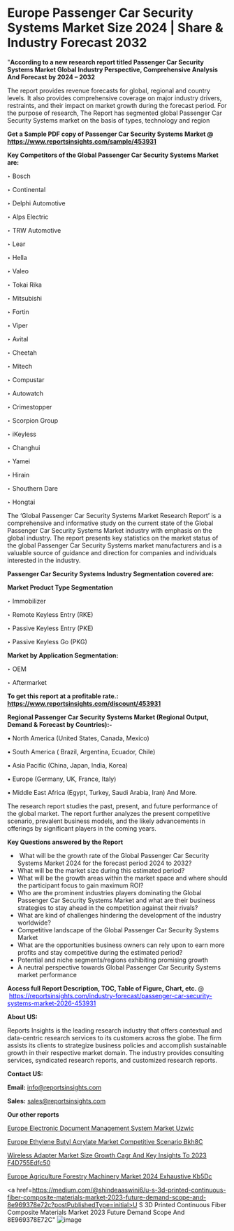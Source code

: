 # Europe Passenger Car Security Systems Market Size 2024 | Share & Industry Forecast 2032

"<strong>According to a new research report titled Passenger Car Security Systems Market Global Industry Perspective, Comprehensive Analysis And Forecast by 2024 – 2032</strong>

The report provides revenue forecasts for global, regional and country levels. It also provides comprehensive coverage on major industry drivers, restraints, and their impact on market growth during the forecast period. For the purpose of research, The Report has segmented global Passenger Car Security Systems market on the basis of types, technology and region

<strong>Get a Sample PDF copy of Passenger Car Security Systems Market </strong><strong>@<a href=https://www.reportsinsights.com/sample/453931 style=color:#0000ff;> https://www.reportsinsights.com/sample/453931</a></strong></font>

<strong>Key Competitors of the Global Passenger Car Security Systems Market are:</strong>

‣ Bosch

‣ Continental

‣ Delphi Automotive

‣ Alps Electric

‣ TRW Automotive

‣ Lear

‣ Hella

‣ Valeo

‣ Tokai Rika

‣ Mitsubishi

‣ Fortin

‣ Viper

‣ Avital

‣ Cheetah

‣ Mitech

‣ Compustar

‣ Autowatch

‣ Crimestopper

‣ Scorpion Group

‣ iKeyless

‣ Changhui

‣ Yamei

‣ Hirain

‣ Shouthern Dare

‣ Hongtai

The ‘Global Passenger Car Security Systems Market Research Report’ is a comprehensive and informative study on the current state of the Global Passenger Car Security Systems Market industry with emphasis on the global industry. The report presents key statistics on the market status of the global Passenger Car Security Systems market manufacturers and is a valuable source of guidance and direction for companies and individuals interested in the industry.

<strong>Passenger Car Security Systems Industry Segmentation covered are:</strong>

<strong>Market Product Type Segmentation</strong>

‣ Immobilizer

‣ Remote Keyless Entry (RKE)

‣ Passive Keyless Entry (PKE)

‣ Passive Keyless Go (PKG)

<strong>Market by Application Segmentation:</strong>

‣ OEM

‣ Aftermarket

<strong>To get this report at a profitable rate.: <a href=https://www.reportsinsights.com/discount/453931 style=color:#0000ff;>https://www.reportsinsights.com/discount/453931</a></strong></font>

<strong>Regional Passenger Car Security Systems Market (Regional Output, Demand &amp; Forecast by Countries):-</strong>

• North America (United States, Canada, Mexico)

• South America ( Brazil, Argentina, Ecuador, Chile)

• Asia Pacific (China, Japan, India, Korea)

• Europe (Germany, UK, France, Italy)

• Middle East Africa (Egypt, Turkey, Saudi Arabia, Iran) And More.

The research report studies the past, present, and future performance of the global market. The report further analyzes the present competitive scenario, prevalent business models, and the likely advancements in offerings by significant players in the coming years.

<strong>Key Questions answered by the Report</strong>
<ul>
  <li> What will be the growth rate of the Global Passenger Car Security Systems Market 2024 for the forecast period 2024 to 2032?</li>
  <li>What will be the market size during this estimated period?</li>
  <li>What will be the growth areas within the market space and where should the participant focus to gain maximum ROI?</li>
  <li>Who are the prominent industries players dominating the Global Passenger Car Security Systems Market and what are their business strategies to stay ahead in the competition against their rivals?</li>
  <li>What are kind of challenges hindering the development of the industry worldwide?</li>
  <li>Competitive landscape of the Global Passenger Car Security Systems Market</li>
  <li>What are the opportunities business owners can rely upon to earn more profits and stay competitive during the estimated period?</li>
  <li>Potential and niche segments/regions exhibiting promising growth</li>
  <li>A neutral perspective towards Global Passenger Car Security Systems market performance</li>
</ul>
<strong>Access full Report Description, TOC, Table of Figure, Chart, etc. </strong>@  <a href=https://reportsinsights.com/industry-forecast/passenger-car-security-systems-market-2026-453931 style=color:#0000ff;>https://reportsinsights.com/industry-forecast/passenger-car-security-systems-market-2026-453931</a></font>

<strong><strong>About US</strong>:</strong>

Reports Insights is the leading research industry that offers contextual and data-centric research services to its customers across the globe. The firm assists its clients to strategize business policies and accomplish sustainable growth in their respective market domain. The industry provides consulting services, syndicated research reports, and customized research reports.

<strong>Contact US:</strong>

<p class=""""><b>Email:</b> <a href=mailto:info@reportsinsights.com>info@reportsinsights.com</a></p>
<p class=""""><b>Sales:</b> <a href=mailto:sales@reportsinsights.com>sales@reportsinsights.com</a></p>

<strong>Our other reports</strong>

<a href=https://www.linkedin.com/pulse/europe-electronic-document-management-system-market-uzwic/>Europe Electronic Document Management System Market Uzwic</a>

<a href=https://www.linkedin.com/pulse/europe-ethylene-butyl-acrylate-market-competitive-scenario-bkh8c/>Europe Ethylene Butyl Acrylate Market Competitive Scenario Bkh8C</a>

<a href=https://medium.com/@jagrutiayachit3/wireless-adapter-market-size-growth-cagr-and-key-insights-to-2023-f4d755edfc50>Wireless Adapter Market Size Growth Cagr And Key Insights To 2023 F4D755Edfc50</a>

<a href=https://www.linkedin.com/pulse/europe-agriculture-forestry-machinery-market-2024-exhaustive-kb5dc/>Europe Agriculture Forestry Machinery Market 2024 Exhaustive Kb5Dc</a>

<a href=https://medium.com/@shindeaaswini6/u-s-3d-printed-continuous-fiber-composite-materials-market-2023-future-demand-scope-and-8e969378e72c?postPublishedType=initial>U S 3D Printed Continuous Fiber Composite Materials Market 2023 Future Demand Scope And 8E969378E72C</a>"
![image](https://github.com/daminid12/RImarketresearch/assets/158430485/75febfe3-7289-456f-b467-2168eda506b9)


